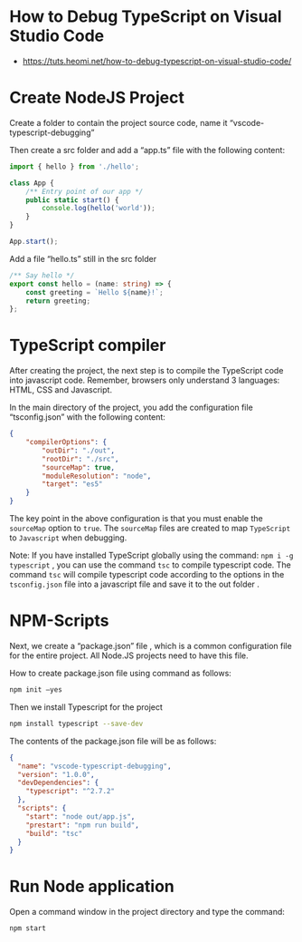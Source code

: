 # How to Debug TypeScript on Visual Studio Code
* https://tuts.heomi.net/how-to-debug-typescript-on-visual-studio-code/

# Create NodeJS Project

Create a folder to contain the project source code, name it “vscode-typescript-debugging”

Then create a src folder and add a “app.ts” file with the following content:
```ts
import { hello } from './hello';

class App {
    /** Entry point of our app */
    public static start() {
        console.log(hello('world'));
    }
}

App.start();
```

Add a file “hello.ts” still in the src folder 
```ts
/** Say hello */
export const hello = (name: string) => {
    const greeting = `Hello ${name}!`;
    return greeting;
};
```

# TypeScript compiler

After creating the project, the next step is to compile the TypeScript code into javascript code.  Remember, browsers only understand 3 languages: HTML, CSS and Javascript.

In the main directory of the project, you add the configuration file “tsconfig.json” with the following content:
```json
{
    "compilerOptions": {
        "outDir": "./out",
        "rootDir": "./src",
        "sourceMap": true,
        "moduleResolution": "node",
        "target": "es5"
    }
}
```

The key point in the above configuration is that you must enable the `sourceMap` option to `true`. The `sourceMap` files are created to map `TypeScript` to `Javascript` when debugging.


Note:  If you have installed TypeScript globally using the command:  `npm i -g typescript` , you can use the command `tsc` to compile typescript code. The command `tsc` will compile typescript code according to the options in the `tsconfig.json` file into a javascript file and save it to the out  folder  .


# NPM-Scripts

Next, we create a “package.json” file , which is a common configuration file for the entire project. All Node.JS projects need to have this file.

How to create package.json file using command as follows:
```bash
npm init –yes
```

Then we install Typescript for the project
```bash
npm install typescript --save-dev
```

The contents of the  package.json file  will be as follows:
```json
{
  "name": "vscode-typescript-debugging",
  "version": "1.0.0",
  "devDependencies": {
    "typescript": "^2.7.2"
  },
  "scripts": {
    "start": "node out/app.js",
    "prestart": "npm run build",
    "build": "tsc"
  }
}
```

# Run Node application

Open a command window in the project directory and type the command:
```bash
npm start
```
